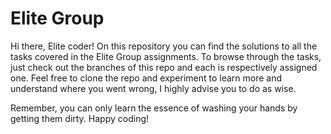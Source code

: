 # Elite Group
Hi there, Elite coder! On this repository you can find the solutions to all the tasks covered in the Elite Group assignments. To browse through the tasks, just check out the branches of this repo and each is respectively assigned one. Feel free to clone the repo and experiment to learn more and understand where you went wrong, I highly advise you to do as wise.

Remember, you can only learn the essence of washing your hands by getting them dirty. Happy coding!
